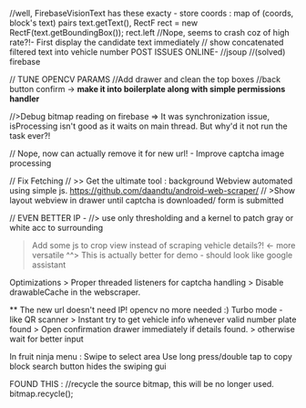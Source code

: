 //well, FirebaseVisionText has these exacty  - store coords : map of (coords, block's text) pairs
	text.getText(), RectF rect = new RectF(text.getBoundingBox()); rect.left
//Nope, seems to crash coz of high rate?!-  First display the candidate text immediately
// show concatenated filtered text into vehicle number
POST ISSUES ONLINE-
//jsoup
//(solved) firebase

// TUNE OPENCV PARAMS
//Add drawer and clean the top boxes
//back button confirm 
	-> **make it into boilerplate along with simple permissions handler**

//>Debug bitmap reading on firebase	=> It was synchronization issue, isProcessing isn't good as it waits on main thread. But why'd it not run the task ever?!

// Nope, now can actually remove it for new url! - Improve captcha image processing

// Fix Fetching 
	// >> Get the ultimate tool : background Webview automated using simple js.
		https://github.com/daandtu/android-web-scraper/
	//	>Show layout webview in drawer until captcha is downloaded/ form is submitted

// EVEN BETTER IP -
	//> use only thresholding and a kernel to patch gray or white acc to surrounding

> Add some js to crop view instead of scraping vehicle details?! <- more versatile
 	^^> This is actually better for demo - should look like google assistant

Optimizations
	> Proper threaded listeners for captcha handling
	> Disable drawableCache in the webscraper.

** The new url doesn't need IP! opencv no more needed :)
Turbo mode - like QR scanner
	> Instant try to get vehicle info whenever valid number plate found
	> Open confirmation drawer immediately if details found.
	> otherwise wait for better input


In fruit ninja menu :
	Swipe to select area
	Use long press/double tap to copy block
	search button hides the swiping gui

FOUND THIS : 
//recycle the source bitmap, this will be no longer used.
bitmap.recycle();


